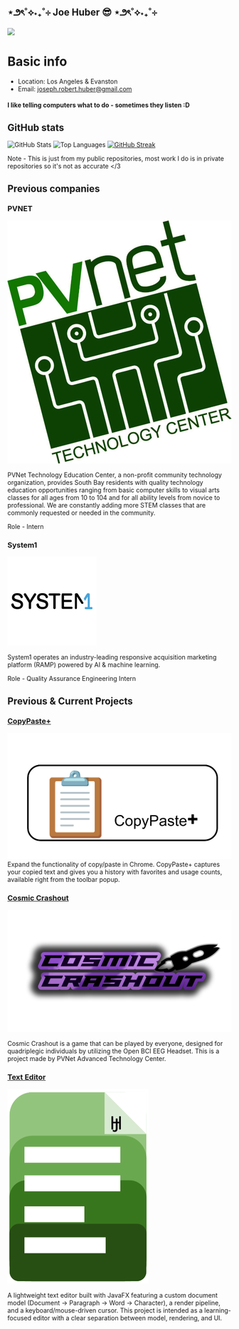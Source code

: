 ## ⋆౨ৎ˚⟡˖₊˚⊹  Joe Huber 😎 ⋆౨ৎ˚⟡˖₊˚⊹
![](https://komarev.com/ghpvc/?username=joe-huber)


# Basic info
- Location: Los Angeles & Evanston
- Email: joseph.robert.huber@gmail.com


#### I like telling computers what to do - sometimes they listen :D


## GitHub stats

![GitHub Stats](https://github-readme-stats.vercel.app/api?username=joe-huber&show_icons=true)
![Top Languages](https://github-readme-stats.vercel.app/api/top-langs/?username=joe-huber&layout=compact)
[![GitHub Streak](https://streak-stats.demolab.com/?user=Joe-Huber)](https://git.io/streak-stats)

Note - This is just from my public repositories, most work I do is in private repositories so it's not as accurate </3

## Previous companies
### PVNET
<img src="docs/pvnet-logo.jpg" alt="PVNET Logo" />

PVNet Technology Education Center, a non-profit community technology organization, provides South Bay residents with 
quality technology education opportunities ranging from basic computer skills to visual arts classes for all ages from 
10 to 104 and for all ability levels from novice to professional. We are constantly adding more STEM classes that are 
commonly requested or needed in the community.

Role - Intern

### System1
<img src="docs/system1-logo.webp" alt="System1 Logo" />

System1 operates an industry-leading responsive acquisition marketing platform (RAMP) powered by AI & machine learning.

Role - Quality Assurance Engineering Intern

## Previous & Current Projects

### [CopyPaste+](https://github.com/Joe-Huber/CopyPastePlus)
<img src="docs/copypasteplus-banner.png" alt="CopyPaste+ Logo">
Expand the functionality of copy/paste in Chrome. CopyPaste+ captures your copied text and gives you a history with 
favorites and usage counts, available right from the toolbar popup.

### [Cosmic Crashout](https://github.com/moonish1211/Cosmic-Crashout-Public)
<img src="docs/cosmic-crashout-logo.png" alt="Cosmic Crashout Logo">

Cosmic Crashout is a game that can be played by everyone, designed for quadriplegic individuals by utilizing the Open
BCI EEG Headset. This is a project made by PVNet Advanced Technology Center.

### [Text Editor](https://github.com/Joe-Huber/Text-Editor)
<img src="docs/text-editor-logo.png" alt="Text Editor Logo">

A lightweight text editor built with JavaFX featuring a custom document model (Document → Paragraph → Word → Character), a render pipeline, and a keyboard/mouse-driven cursor. This project is intended as a learning-focused editor with a clear separation between model, rendering, and UI.